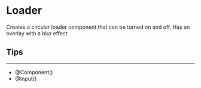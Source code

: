 # Loader

Creates a circular loader component that can be turned on and off. Has an overlay with a blur effect

## Tips

---

- @Component()
- @Input()
